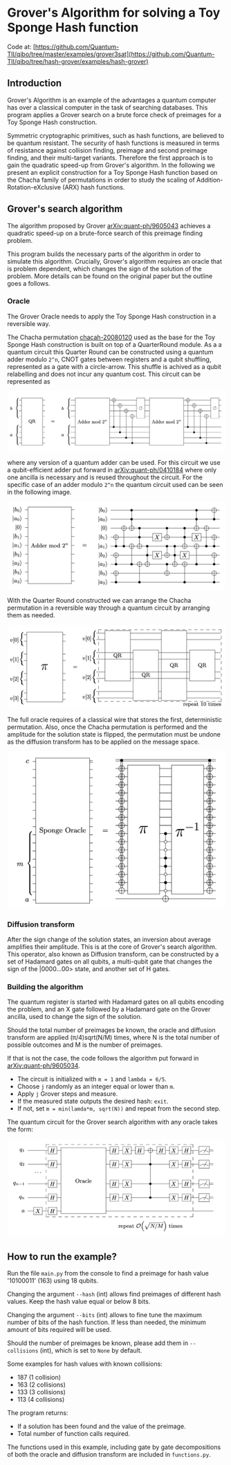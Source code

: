 # Grover's Algorithm for solving a Toy Sponge Hash function

Code at: [https://github.com/Quantum-TII/qibo/tree/master/examples/grover3sat](https://github.com/Quantum-TII/qibo/tree/hash-grover/examples/hash-grover)

## Introduction

Grover's Algorithm is an example of the advantages a quantum computer has over a classical computer in the task of searching databases. This program applies a Grover search on a brute force check of preimages for a Toy Sponge Hash construction.

Symmetric cryptographic primitives, such as hash functions, are believed to be quantum resistant. The security of hash functions is measured in terms of resistance against collision finding, preimage and second preimage finding, and their multi-target variants. Therefore the first approach is to gain the quadratic speed-up from Grover's algorithm. In the following we present an explicit construction for a Toy Sponge Hash function based on the Chacha family of permutations in order to study the scaling of Addition-Rotation-eXclusive (ARX) hash functions.

## Grover's search algorithm

The algorithm proposed by Grover [arXiv:quant-ph/9605043](https://arxiv.org/abs/quant-ph/9605043) achieves a quadratic speed-up on a brute-force search of this preimage finding problem.

This program builds the necessary parts of the algorithm in order to simulate this algorithm. Crucially, Grover's algorithm requires an oracle that is problem dependent, which changes the sign of the solution of the problem. More details can be found on the original paper but the outline goes a follows.

### Oracle

The Grover Oracle needs to apply the Toy Sponge Hash construction in a reversible way. 

The Chacha permutation [chacah-20080120](https://cr.yp.to/chacha/chacha-20080120.pdf) used as the base for the Toy Sponge Hash construction is built on top of a QuarterRound module. As a a quantum circuit this Quarter Round can be constructed using a quantum adder modulo `2^n`, CNOT gates between registers and a qubit shuffling, represented as a gate with a circle-arrow. This shuffle is achived as a qubit relabelling and does not incur any quantum cost. This circuit can be represented as

![quarter-round](images/quarter-round.png)

where any version of a quantum adder can be used. For this circuit we use a qubit-efficient adder put forward in [arXiv:quant-ph/0410184](https://arxiv.org/abs/quant-ph/0410184) where only one ancilla is necessary and is reused throughout the circuit. For the specific case of an adder modulo `2^n` the quantum circuit used can be seen in the following image.

![addermod2n](images/adder-mod2n.png)

With the Quarter Round constructed we can arrange the Chacha permutation in a reversible way through a quantum circuit by arranging them as needed.

![chacha-perm](images/chacha-perm.png)

The full oracle requires of a classical wire that stores the first, deterministic permutation. Also, once the Chacha permutation is performed and the amplitude for the solution state is flipped, the permutation must be undone as the diffusion transform has to be applied on the message space.

![sponge-oracle](images/sponge-oracle.png)

### Diffusion transform

After the sign change of the solution states, an inversion about average amplifies their amplitude. This is at the core of Grover's search algorithm. This operator, also known as Diffusion transform, can be constructed by a set of Hadamard gates on all qubits, a multi-qubit gate that changes the sign of the |0000...00> state, and another set of H gates.

### Building the algorithm

The quantum register is started with Hadamard gates on all qubits encoding the problem, and an X gate followed by a Hadamard gate on the Grover ancilla, used to change the sign of the solution.

Should the total number of preimages be known, the oracle and diffusion transform are applied (π/4)sqrt(N/M) times, where N is the total number of possible outcomes and M is the number of preimages.

If that is not the case, the code follows the algorithm put forward in [arXiv:quant-ph/9605034](https://arxiv.org/abs/quant-ph/9605034).

- The circuit is initialized with `m = 1` and `lambda = 6/5`.
- Choose `j` randomly as an integer equal or lower than `m`.
- Apply `j` Grover steps and measure.
- If the measured state outputs the desired hash: `exit`.
- If not, set `m = min(lamda*m, sqrt(N))` and repeat from the second step.

The quantum circuit for the Grover search algorithm with any oracle takes the form:

![grovercircuit](images/grover-circuit-image.png)

## How to run the example?

Run the file `main.py` from the console to find a preimage for hash value '10100011' (163) using 18 qubits.

Changing the argument `--hash` (int) allows find preimages of different hash values. Keep the hash value equal or below 8 bits.

Changing the argument `--bits` (int) allows to fine tune the maximum number of bits of the hash function. If less than needed, the minimum amount of bits required will be used.

Should the number of preimages be known, please add them in `--collisions` (int), which is set to `None` by default. 

Some examples for hash values with known collisions:

- 187 (1 collision)
- 163 (2 collisions)
- 133 (3 collisions)
- 113 (4 collisions)

The program returns:

- If a solution has been found and the value of the preimage.
- Total number of function calls required.

The functions used in this example, including gate by gate decompositions of both the oracle and diffusion transform are included in `functions.py`.